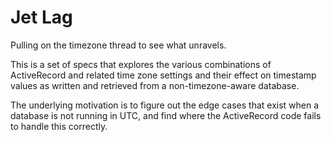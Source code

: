 # Jet Lag

Pulling on the timezone thread to see what unravels.

This is a set of specs that explores the various combinations of ActiveRecord
and related time zone settings and their effect on timestamp values as written
and retrieved from a non-timezone-aware database.

The underlying motivation is to figure out the edge cases that exist when a
database is not running in UTC, and find where the ActiveRecord code fails to
handle this correctly.
